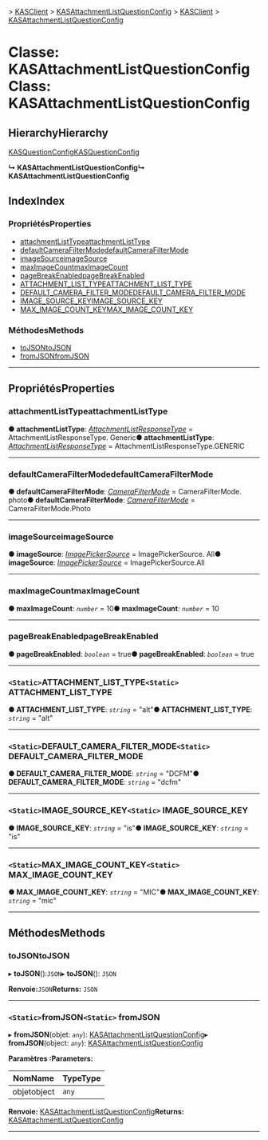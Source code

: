 <span data-ttu-id="4b384-101">[](../README.md) > [KASClient](../modules/kasclient.md) > [KASAttachmentListQuestionConfig](../classes/kasclient.kasattachmentlistquestionconfig.md)</span><span class="sxs-lookup"><span data-stu-id="4b384-101">[](../README.md) > [KASClient](../modules/kasclient.md) > [KASAttachmentListQuestionConfig](../classes/kasclient.kasattachmentlistquestionconfig.md)</span></span>

# <a name="class-kasattachmentlistquestionconfig"></a><span data-ttu-id="4b384-102">Classe: KASAttachmentListQuestionConfig</span><span class="sxs-lookup"><span data-stu-id="4b384-102">Class: KASAttachmentListQuestionConfig</span></span>

## <a name="hierarchy"></a><span data-ttu-id="4b384-103">Hierarchy</span><span class="sxs-lookup"><span data-stu-id="4b384-103">Hierarchy</span></span>

 [<span data-ttu-id="4b384-104">KASQuestionConfig</span><span class="sxs-lookup"><span data-stu-id="4b384-104">KASQuestionConfig</span></span>](kasclient.kasquestionconfig.md)

<span data-ttu-id="4b384-105">**↳ KASAttachmentListQuestionConfig**</span><span class="sxs-lookup"><span data-stu-id="4b384-105">**↳ KASAttachmentListQuestionConfig**</span></span>

## <a name="index"></a><span data-ttu-id="4b384-106">Index</span><span class="sxs-lookup"><span data-stu-id="4b384-106">Index</span></span>

### <a name="properties"></a><span data-ttu-id="4b384-107">Propriétés</span><span class="sxs-lookup"><span data-stu-id="4b384-107">Properties</span></span>

* [<span data-ttu-id="4b384-108">attachmentListType</span><span class="sxs-lookup"><span data-stu-id="4b384-108">attachmentListType</span></span>](kasclient.kasattachmentlistquestionconfig.md#attachmentlisttype)
* [<span data-ttu-id="4b384-109">defaultCameraFilterMode</span><span class="sxs-lookup"><span data-stu-id="4b384-109">defaultCameraFilterMode</span></span>](kasclient.kasattachmentlistquestionconfig.md#defaultcamerafiltermode)
* [<span data-ttu-id="4b384-110">imageSource</span><span class="sxs-lookup"><span data-stu-id="4b384-110">imageSource</span></span>](kasclient.kasattachmentlistquestionconfig.md#imagesource)
* [<span data-ttu-id="4b384-111">maxImageCount</span><span class="sxs-lookup"><span data-stu-id="4b384-111">maxImageCount</span></span>](kasclient.kasattachmentlistquestionconfig.md#maximagecount)
* [<span data-ttu-id="4b384-112">pageBreakEnabled</span><span class="sxs-lookup"><span data-stu-id="4b384-112">pageBreakEnabled</span></span>](kasclient.kasattachmentlistquestionconfig.md#pagebreakenabled)
* [<span data-ttu-id="4b384-113">ATTACHMENT_LIST_TYPE</span><span class="sxs-lookup"><span data-stu-id="4b384-113">ATTACHMENT_LIST_TYPE</span></span>](kasclient.kasattachmentlistquestionconfig.md#attachment_list_type)
* [<span data-ttu-id="4b384-114">DEFAULT_CAMERA_FILTER_MODE</span><span class="sxs-lookup"><span data-stu-id="4b384-114">DEFAULT_CAMERA_FILTER_MODE</span></span>](kasclient.kasattachmentlistquestionconfig.md#default_camera_filter_mode)
* [<span data-ttu-id="4b384-115">IMAGE_SOURCE_KEY</span><span class="sxs-lookup"><span data-stu-id="4b384-115">IMAGE_SOURCE_KEY</span></span>](kasclient.kasattachmentlistquestionconfig.md#image_source_key)
* [<span data-ttu-id="4b384-116">MAX_IMAGE_COUNT_KEY</span><span class="sxs-lookup"><span data-stu-id="4b384-116">MAX_IMAGE_COUNT_KEY</span></span>](kasclient.kasattachmentlistquestionconfig.md#max_image_count_key)
### <a name="methods"></a><span data-ttu-id="4b384-117">Méthodes</span><span class="sxs-lookup"><span data-stu-id="4b384-117">Methods</span></span>

* [<span data-ttu-id="4b384-118">toJSON</span><span class="sxs-lookup"><span data-stu-id="4b384-118">toJSON</span></span>](kasclient.kasattachmentlistquestionconfig.md#tojson)
* [<span data-ttu-id="4b384-119">fromJSON</span><span class="sxs-lookup"><span data-stu-id="4b384-119">fromJSON</span></span>](kasclient.kasattachmentlistquestionconfig.md#fromjson)

---

## <a name="properties"></a><span data-ttu-id="4b384-120">Propriétés</span><span class="sxs-lookup"><span data-stu-id="4b384-120">Properties</span></span>

<a id="attachmentlisttype"></a>

###  <a name="attachmentlisttype"></a><span data-ttu-id="4b384-121">attachmentListType</span><span class="sxs-lookup"><span data-stu-id="4b384-121">attachmentListType</span></span>

<span data-ttu-id="4b384-122">**● attachmentListType**: *[AttachmentListResponseType](../enums/kasclient.attachmentlistresponsetype.md)* = AttachmentListResponseType. Generic</span><span class="sxs-lookup"><span data-stu-id="4b384-122">**● attachmentListType**: *[AttachmentListResponseType](../enums/kasclient.attachmentlistresponsetype.md)* =  AttachmentListResponseType.GENERIC</span></span>

___

<a id="defaultcamerafiltermode"></a>

###  <a name="defaultcamerafiltermode"></a><span data-ttu-id="4b384-123">defaultCameraFilterMode</span><span class="sxs-lookup"><span data-stu-id="4b384-123">defaultCameraFilterMode</span></span>

<span data-ttu-id="4b384-124">**● defaultCameraFilterMode**: *[CameraFilterMode](../enums/kasclient.camerafiltermode.md)* = CameraFilterMode. photo</span><span class="sxs-lookup"><span data-stu-id="4b384-124">**● defaultCameraFilterMode**: *[CameraFilterMode](../enums/kasclient.camerafiltermode.md)* =  CameraFilterMode.Photo</span></span>

___

<a id="imagesource"></a>

###  <a name="imagesource"></a><span data-ttu-id="4b384-125">imageSource</span><span class="sxs-lookup"><span data-stu-id="4b384-125">imageSource</span></span>

<span data-ttu-id="4b384-126">**● imageSource**: *[ImagePickerSource](../enums/kasclient.imagepickersource.md)* = ImagePickerSource. All</span><span class="sxs-lookup"><span data-stu-id="4b384-126">**● imageSource**: *[ImagePickerSource](../enums/kasclient.imagepickersource.md)* =  ImagePickerSource.All</span></span>

___

<a id="maximagecount"></a>

###  <a name="maximagecount"></a><span data-ttu-id="4b384-127">maxImageCount</span><span class="sxs-lookup"><span data-stu-id="4b384-127">maxImageCount</span></span>

<span data-ttu-id="4b384-128">**● maxImageCount**: *`number`* = 10</span><span class="sxs-lookup"><span data-stu-id="4b384-128">**● maxImageCount**: *`number`* = 10</span></span>

___

<a id="pagebreakenabled"></a>

###  <a name="pagebreakenabled"></a><span data-ttu-id="4b384-129">pageBreakEnabled</span><span class="sxs-lookup"><span data-stu-id="4b384-129">pageBreakEnabled</span></span>

<span data-ttu-id="4b384-130">**● pageBreakEnabled**: *`boolean`* = true</span><span class="sxs-lookup"><span data-stu-id="4b384-130">**● pageBreakEnabled**: *`boolean`* = true</span></span>

___

<a id="attachment_list_type"></a>

### <a name="static-attachmentlisttype"></a><span data-ttu-id="4b384-131">`<Static>`ATTACHMENT_LIST_TYPE</span><span class="sxs-lookup"><span data-stu-id="4b384-131">`<Static>` ATTACHMENT_LIST_TYPE</span></span>

<span data-ttu-id="4b384-132">**● ATTACHMENT_LIST_TYPE**: *`string`* = "alt"</span><span class="sxs-lookup"><span data-stu-id="4b384-132">**● ATTACHMENT_LIST_TYPE**: *`string`* = "alt"</span></span>

___

<a id="default_camera_filter_mode"></a>

### <a name="static-defaultcamerafiltermode"></a><span data-ttu-id="4b384-133">`<Static>`DEFAULT_CAMERA_FILTER_MODE</span><span class="sxs-lookup"><span data-stu-id="4b384-133">`<Static>` DEFAULT_CAMERA_FILTER_MODE</span></span>

<span data-ttu-id="4b384-134">**● DEFAULT_CAMERA_FILTER_MODE**: *`string`* = "DCFM"</span><span class="sxs-lookup"><span data-stu-id="4b384-134">**● DEFAULT_CAMERA_FILTER_MODE**: *`string`* = "dcfm"</span></span>

___

<a id="image_source_key"></a>

### <a name="static-imagesourcekey"></a><span data-ttu-id="4b384-135">`<Static>`IMAGE_SOURCE_KEY</span><span class="sxs-lookup"><span data-stu-id="4b384-135">`<Static>` IMAGE_SOURCE_KEY</span></span>

<span data-ttu-id="4b384-136">**● IMAGE_SOURCE_KEY**: *`string`* = "is"</span><span class="sxs-lookup"><span data-stu-id="4b384-136">**● IMAGE_SOURCE_KEY**: *`string`* = "is"</span></span>

___

<a id="max_image_count_key"></a>

### <a name="static-maximagecountkey"></a><span data-ttu-id="4b384-137">`<Static>`MAX_IMAGE_COUNT_KEY</span><span class="sxs-lookup"><span data-stu-id="4b384-137">`<Static>` MAX_IMAGE_COUNT_KEY</span></span>

<span data-ttu-id="4b384-138">**● MAX_IMAGE_COUNT_KEY**: *`string`* = "MIC"</span><span class="sxs-lookup"><span data-stu-id="4b384-138">**● MAX_IMAGE_COUNT_KEY**: *`string`* = "mic"</span></span>

___

## <a name="methods"></a><span data-ttu-id="4b384-139">Méthodes</span><span class="sxs-lookup"><span data-stu-id="4b384-139">Methods</span></span>

<a id="tojson"></a>

###  <a name="tojson"></a><span data-ttu-id="4b384-140">toJSON</span><span class="sxs-lookup"><span data-stu-id="4b384-140">toJSON</span></span>

<span data-ttu-id="4b384-141">▸ **toJSON**():`JSON`</span><span class="sxs-lookup"><span data-stu-id="4b384-141">▸ **toJSON**(): `JSON`</span></span>

<span data-ttu-id="4b384-142">**Renvoie:**`JSON`</span><span class="sxs-lookup"><span data-stu-id="4b384-142">**Returns:** `JSON`</span></span>

___

<a id="fromjson"></a>

### <a name="static-fromjson"></a><span data-ttu-id="4b384-143">`<Static>`fromJSON</span><span class="sxs-lookup"><span data-stu-id="4b384-143">`<Static>` fromJSON</span></span>

<span data-ttu-id="4b384-144">▸ **fromJSON**(objet: *`any`*): [KASAttachmentListQuestionConfig](kasclient.kasattachmentlistquestionconfig.md)</span><span class="sxs-lookup"><span data-stu-id="4b384-144">▸ **fromJSON**(object: *`any`*): [KASAttachmentListQuestionConfig](kasclient.kasattachmentlistquestionconfig.md)</span></span>

<span data-ttu-id="4b384-145">**Paramètres :**</span><span class="sxs-lookup"><span data-stu-id="4b384-145">**Parameters:**</span></span>

| <span data-ttu-id="4b384-146">Nom</span><span class="sxs-lookup"><span data-stu-id="4b384-146">Name</span></span> | <span data-ttu-id="4b384-147">Type</span><span class="sxs-lookup"><span data-stu-id="4b384-147">Type</span></span> |
| ------ | ------ |
| <span data-ttu-id="4b384-148">objet</span><span class="sxs-lookup"><span data-stu-id="4b384-148">object</span></span> | `any` |

<span data-ttu-id="4b384-149">**Renvoie:** [KASAttachmentListQuestionConfig](kasclient.kasattachmentlistquestionconfig.md)</span><span class="sxs-lookup"><span data-stu-id="4b384-149">**Returns:** [KASAttachmentListQuestionConfig](kasclient.kasattachmentlistquestionconfig.md)</span></span>

___

